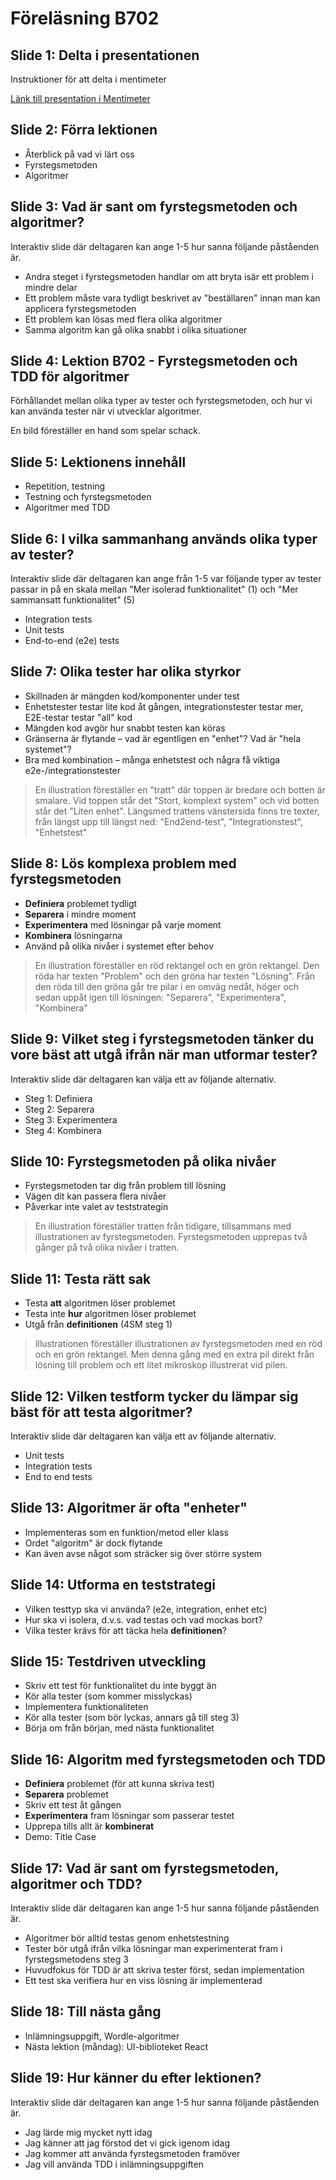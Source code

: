 # Föreläsning B702

## Slide 1: Delta i presentationen
Instruktioner för att delta i mentimeter

[Länk till presentation i Mentimeter](https://www.menti.com/algi2roqqgvt)

## Slide 2: Förra lektionen
* Återblick på vad vi lärt oss
* Fyrstegsmetoden
* Algoritmer

## Slide 3: Vad är sant om fyrstegsmetoden och algoritmer?
Interaktiv slide där deltagaren kan ange 1-5 hur sanna följande påståenden är.

* Andra steget i fyrstegsmetoden handlar om att bryta isär ett problem i mindre delar
* Ett problem måste vara tydligt beskrivet av "beställaren" innan man kan applicera fyrstegsmetoden
* Ett problem kan lösas med flera olika algoritmer
* Samma algoritm kan gå olika snabbt i olika situationer

## Slide 4: Lektion B702 - Fyrstegsmetoden och TDD för algoritmer
Förhållandet mellan olika typer av tester och fyrstegsmetoden, och hur vi kan använda tester när vi utvecklar algoritmer.

En bild föreställer en hand som spelar schack.

## Slide 5: Lektionens innehåll
* Repetition, testning
* Testning och fyrstegsmetoden
* Algoritmer med TDD

## Slide 6: I vilka sammanhang används olika typer av tester?
Interaktiv slide där deltagaren kan ange från 1-5 var följande typer av tester passar
in på en skala mellan "Mer isolerad funktionalitet" (1) och "Mer sammansatt funktionalitet" (5)

* Integration tests
* Unit tests
* End-to-end (e2e) tests

## Slide 7: Olika tester har olika styrkor
* Skillnaden är mängden kod/komponenter under test
* Enhetstester testar lite kod åt gången, integrationstester testar mer, E2E-testar testar "all" kod
* Mängden kod avgör hur snabbt testen kan köras
* Gränserna är flytande – vad är egentligen en "enhet"? Vad är "hela systemet"?
* Bra med kombination – många enhetstest och några få viktiga e2e-/integrationstester

> En illustration föreställer en "tratt" där toppen är bredare och botten är smalare. Vid toppen står det
> "Stort, komplext system" och vid botten står det "Liten enhet". Längsmed trattens vänstersida finns tre
> texter, från längst upp till längst ned: "End2end-test", "Integrationstest", "Enhetstest"

## Slide 8: Lös komplexa problem med fyrstegsmetoden
* **Definiera** problemet tydligt
* **Separera** i mindre moment
* **Experimentera** med lösningar på varje moment
* **Kombinera** lösningarna
* Använd på olika nivåer i systemet efter behov

> En illustration föreställer en röd rektangel och en grön rektangel. Den röda har texten "Problem" och
> den gröna har texten "Lösning". Från den röda till den gröna går tre pilar i en omväg nedåt, höger och
> sedan uppåt igen till lösningen: "Separera", "Experimentera", "Kombinera"

## Slide 9: Vilket steg i fyrstegsmetoden tänker du vore bäst att utgå ifrån när man utformar tester?
Interaktiv slide där deltagaren kan välja ett av följande alternativ.

* Steg 1: Definiera
* Steg 2: Separera
* Steg 3: Experimentera
* Steg 4: Kombinera

## Slide 10: Fyrstegsmetoden på olika nivåer
* Fyrstegsmetoden tar dig från problem till lösning
* Vägen dit kan passera flera nivåer
* Påverkar inte valet av teststrategin

> En illustration föreställer tratten från tidigare, tillsammans med illustrationen av fyrstegsmetoden.
> Fyrstegsmetoden upprepas två gånger på två olika nivåer i tratten.

## Slide 11: Testa rätt sak
* Testa **att** algoritmen löser problemet
* Testa inte **hur** algoritmen löser problemet
* Utgå från **definitionen** (4SM steg 1)

> Illustrationen föreställer illustrationen av fyrstegsmetoden med en röd och en grön rektangel. Men
> denna gång med en extra pil direkt från lösning till problem och ett litet mikroskop illustrerat vid pilen.

## Slide 12: Vilken testform tycker du lämpar sig bäst för att testa algoritmer?
Interaktiv slide där deltagaren kan välja ett av följande alternativ.

* Unit tests
* Integration tests
* End to end tests

## Slide 13: Algoritmer är ofta "enheter"
* Implementeras som en funktion/metod eller klass
* Ordet "algoritm" är dock flytande
* Kan även avse något som sträcker sig över större system

## Slide 14: Utforma en teststrategi
* Vilken testtyp ska vi använda? (e2e, integration, enhet etc)
* Hur ska vi isolera, d.v.s. vad testas och vad mockas bort?
* Vilka tester krävs för att täcka hela **definitionen**?

## Slide 15: Testdriven utveckling
* Skriv ett test för funktionalitet du inte byggt än
* Kör alla tester (som kommer misslyckas)
* Implementera funktionaliteten
* Kör alla tester (som bör lyckas, annars gå till steg 3)
* Börja om från början, med nästa funktionalitet

## Slide 16: Algoritm med fyrstegsmetoden och TDD
* **Definiera** problemet (för att kunna skriva test)
* **Separera** problemet
* Skriv ett test åt gången
* **Experimentera** fram lösningar som passerar testet
* Upprepa tills allt är **kombinerat**
* Demo: Title Case

## Slide 17: Vad är sant om fyrstegsmetoden, algoritmer och TDD?
Interaktiv slide där deltagaren kan ange 1-5 hur sanna följande påståenden är.

* Algoritmer bör alltid testas genom enhetstestning
* Tester bör utgå ifrån vilka lösningar man experimenterat fram i fyrstegsmetodens steg 3
* Huvudfokus för TDD är att skriva tester först, sedan implementation
* Ett test ska verifiera hur en viss lösning är implementerad

## Slide 18: Till nästa gång
* Inlämningsuppgift, Wordle-algoritmer
* Nästa lektion (måndag): UI-biblioteket React

## Slide 19: Hur känner du efter lektionen?
Interaktiv slide där deltagaren kan ange 1-5 hur sanna följande påståenden är.

* Jag lärde mig mycket nytt idag
* Jag känner att jag förstod det vi gick igenom idag
* Jag kommer att använda fyrstegsmetoden framöver
* Jag vill använda TDD i inlämningsuppgiften